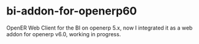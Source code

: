 bi-addon-for-openerp60
======================

OpenER Web Client for the BI on openerp 5.x, now I integrated it as a web addon for openerp v6.0, working in progress.
